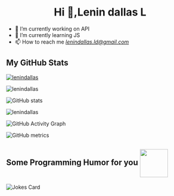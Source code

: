 

<h1 align="center">Hi 👋,Lenin dallas L</h1> 

- 🔭 I’m currently working on  API
- 🌱 I’m currently learning JS
- 📫 How to reach me *lenindallas.ld@gmail.com*

<h2> My GitHub Stats </h2>

<p align="left"> <a href="https://github.com/LENINDALLAS"><img src="https://github-profile-trophy.vercel.app/?username=lenindallas&theme=onedark" alt="lenindallas" /></a> </p>

<p><img align="center" src="https://github-readme-stats.vercel.app/api/top-langs?username=lenindallas&show_icons=true&locale=en&layout=compact&&theme=highcontrast" alt="lenindallas" /></p>


![GitHub stats](https://github-readme-stats.vercel.app/api?username=lenindallas&show_icons=true&count_private=true&&theme=highcontrast)  

 <span><img align="center" src="https://github-readme-streak-stats.herokuapp.com/?user=lenindallas&theme=highcontrast" alt="lenindallas" /></span>

![GitHub Activity Graph](https://activity-graph.herokuapp.com/graph?username=lenindallas&bg_color=000000&color=4fff67&line=4fff67&point=ffffff&area=true&hide_border=true)  

![GitHub metrics](https://metrics.lecoq.io/lenindallas)  
<h2> Some Programming Humor for you <img align ='center' src='https://media2.giphy.com/media/UQDSBzfyiBKvgFcSTw/giphy.gif?cid=ecf05e47p3cd513axbek3f56ti3jzizq8hincw20jauyyfyw&rid=giphy.gif' width = '75px'></h2>

![Jokes Card](https://readme-jokes.vercel.app/api?theme=dark)


